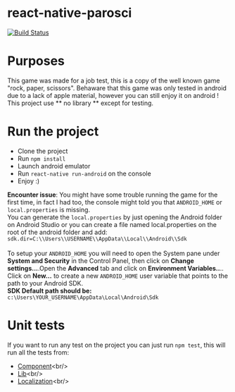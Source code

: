 # react-native-parosci
[![Build Status](https://travis-ci.org/serreri-andrea/react-native-parosci.svg?branch=master)](https://travis-ci.org/serreri-andrea/react-native-parosci)

# Purposes
This game was made for a job test, this is a copy of the well known game "rock, paper, scissors".
Behaware that this game was only tested in android due to a lack of apple material, however you can still enjoy it on android !<br/>
This project use ** no library ** except for testing.

# Run the project
- Clone the project
- Run ```npm install```
- Launch android emulator
- Run ```react-native run-android``` on the console
- Enjoy :)

**Encounter issue**:
You might have some trouble running the game for the first time, in fact I had too, the console might told you that ```ANDROID_HOME``` or ```local.properties``` is missing.<br/>
You can generate the ```local.properties``` by just opening the Android folder on Android Studio or you can create a file named local.properties on the root of the android folder and add:
```sdk.dir=C:\\Users\\USERNAME\\AppData\\Local\\Android\\Sdk  ```<br/><br/>
To setup your ```ANDROID_HOME``` you will need to open the System pane under **System and Security** in the Control Panel, then click on **Change settings...**.Open the **Advanced** tab and click on **Environment Variables..**.. Click on **New...** to create a new ```ANDROID_HOME``` user variable that points to the path to your Android SDK.<br/>
**SDK Default path should be:**
```c:\Users\YOUR_USERNAME\AppData\Local\Android\Sdk```

# Unit tests
If you want to run any test on the project you can just run ```npm test```, this will run all the tests from:<br/>
* [Component](https://github.com/serreri-andrea/react-native-parosci/tree/master/src/components/__tests__)<br/>
* [Lib](https://github.com/serreri-andrea/react-native-parosci/tree/master/src/lib/__tests__)<br/>
* [Localization](https://github.com/serreri-andrea/react-native-parosci/tree/master/src/localization/__tests__)<br/>
